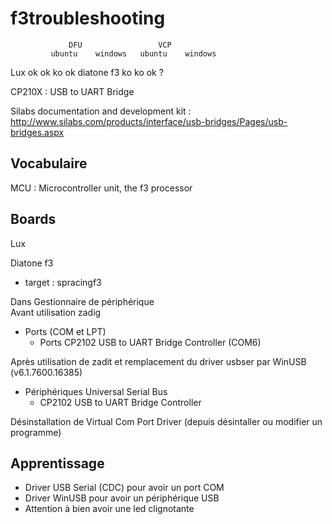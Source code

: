 # f3troubleshooting

                 DFU                 VCP
			 ubuntu    windows   ubuntu    windows
Lux            ok        ok        ko         ok
diatone f3     ko        ko        ok          ?


CP210X : USB to UART Bridge

Silabs documentation and development kit : http://www.silabs.com/products/interface/usb-bridges/Pages/usb-bridges.aspx

## Vocabulaire

MCU : Microcontroller unit, the f3 processor

## Boards

Lux

Diatone f3
  - target : spracingf3

Dans Gestionnaire de périphérique  
  Avant utilisation zadig
  - Ports (COM et LPT)
    - Ports CP2102 USB to UART Bridge Controller (COM6)
  
Après utilisation de zadit et remplacement du driver usbser par WinUSB (v6.1.7600.16385)
  - Périphériques Universal Serial Bus
    - CP2102 USB to UART Bridge Controller
	
Désinstallation de Virtual Com Port Driver (depuis désintaller ou modifier un programme)
	
## Apprentissage

* Driver USB Serial (CDC) pour avoir un port COM
* Driver WinUSB pour avoir un périphérique USB
* Attention à bien avoir une led clignotante
  
